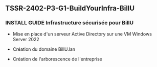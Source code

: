 ## TSSR-2402-P3-G1-BuildYourInfra-BillU

### INSTALL GUIDE Infrastructure sécurisée pour BillU

- Mise en place d'un serveur Active Directory sur une VM Windows Server 2022

- Création du domaine BillU.lan

- Création de l'arborescence de l'entreprise
